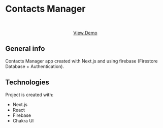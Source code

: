# Contacts Manager
<div id="top"></div>

<div align="center">
  <br>
  <p align="center">
    <a href="https://contacts-manager-omega.vercel.app/">View Demo</a>
  </p>
</div>

## General info
Contacts Manager app created with Next.js and using firebase (Firestore Database + Authentication).
	
## Technologies
Project is created with:
* Next.js
* React
* Firebase
* Chakra UI
